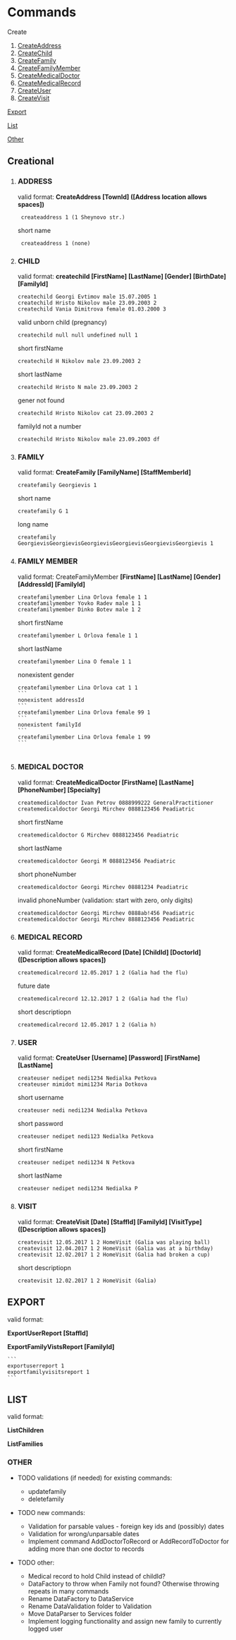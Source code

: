 # Commands #

Create
1. [CreateAddress](#address)
1. [CreateChild](#child)
1. [CreateFamily](#family)
1. [CreateFamilyMember](#family-member)
1. [CreateMedicalDoctor](#medical-doctor)
1. [CreateMedicalRecord](#medical-record)
1. [CreateUser](#user)
1. [CreateVisit](#visit)

[Export](#export)

[List](#list)

[Other](#other)


## Creational ##

1. ### ADDRESS

    valid format: **CreateAddress [TownId] ([Address location allows spaces])**
        
        createaddress 1 (1 Sheynovo str.)
        
    short name
        
        createaddress 1 (none)
        

1. ### CHILD

    valid format: **createchild [FirstName] [LastName] [Gender] [BirthDate] [FamilyId]**

    ```
    createchild Georgi Evtimov male 15.07.2005 1
    createchild Hristo Nikolov male 23.09.2003 2
    createchild Vania Dimitrova female 01.03.2000 3
    ```

    valid unborn child (pregnancy)
    ```
    createchild null null undefined null 1
    ```

    short firstName
    ```
    createchild H Nikolov male 23.09.2003 2
    ```

    short lastName
    ```
    createchild Hristo N male 23.09.2003 2
    ```

    gener not found
    ```
    createchild Hristo Nikolov cat 23.09.2003 2
    ```

    familyId not a number
    ```
    createchild Hristo Nikolov male 23.09.2003 df
    ```

1. ### FAMILY

    valid format: **CreateFamily [FamilyName] [StaffMemberId]**
    ```
    createfamily Georgievis 1
    ```

    short name
    ```
    createfamily G 1
    ```

    long name
    ```
    createfamily GeorgievisGeorgievisGeorgievisGeorgievisGeorgievisGeorgievis 1
    ```

1. ### FAMILY MEMBER

    valid format: CreateFamilyMember **[FirstName] [LastName] [Gender] [AddressId] [FamilyId]**
    ```
    createfamilymember Lina Orlova female 1 1
    createfamilymember Yovko Radev male 1 1
    createfamilymember Dinko Botev male 1 2
    ```
    short firstName
    ```
    createfamilymember L Orlova female 1 1
    ```
    short lastName
    ```
    createfamilymember Lina O female 1 1
    ```
    nonexistent gender
    ````
    createfamilymember Lina Orlova cat 1 1
    ```
    nonexistent addressId
    ```
    createfamilymember Lina Orlova female 99 1
    ```
    nonexistent familyId
    ```
    createfamilymember Lina Orlova female 1 99
    ```


1. ### MEDICAL DOCTOR

    valid format: **CreateMedicalDoctor [FirstName] [LastName] [PhoneNumber] [Specialty]**
    ```
    createmedicaldoctor Ivan Petrov 0888999222 GeneralPractitioner
    createmedicaldoctor Georgi Mirchev 0888123456 Peadiatric
    ```
    
    short firstName
    ```
    createmedicaldoctor G Mirchev 0888123456 Peadiatric
    ```
    
    short lastName
    ```
    createmedicaldoctor Georgi M 0888123456 Peadiatric
    ```
    
    short phoneNumber
    ```
    createmedicaldoctor Georgi Mirchev 08881234 Peadiatric
    ```
    
    invalid phoneNumber (validation: start with zero, only digits)
    ```
    createmedicaldoctor Georgi Mirchev 0888ab!456 Peadiatric
    createmedicaldoctor Georgi Mirchev 8888123456 Peadiatric
    ```

1. ### MEDICAL RECORD
    
    valid format: **CreateMedicalRecord [Date] [ChildId] [DoctorId] ([Description allows spaces])**
    ```
    createmedicalrecord 12.05.2017 1 2 (Galia had the flu)
    ```
    
    future date
    ```
    createmedicalrecord 12.12.2017 1 2 (Galia had the flu)
    ```
    
    short descriptiopn
    ```
    createmedicalrecord 12.05.2017 1 2 (Galia h)
    ```

1. ### USER
    
    valid format: **CreateUser [Username] [Password] [FirstName] [LastName]**
    ```
    createuser nedipet nedi1234 Nedialka Petkova 
    createuser mimidot mimi1234 Maria Dotkova 
    ```

    short username
    ```
    createuser nedi nedi1234 Nedialka Petkova 
    ```

    short password
    ```
    createuser nedipet nedi123 Nedialka Petkova
    ```

    short firstName
    ```
    createuser nedipet nedi1234 N Petkova
    ```

    short lastName
    ```
    createuser nedipet nedi1234 Nedialka P
    ```

1. ### VISIT
    
    valid format: **CreateVisit [Date] [StaffId] [FamilyId] [VisitType] ([Description allows spaces])**
    ```
    createvisit 12.05.2017 1 2 HomeVisit (Galia was playing ball)
    createvisit 12.04.2017 1 2 HomeVisit (Galia was at a birthday)
    createvisit 12.02.2017 1 2 HomeVisit (Galia had broken a cup)
    ```
    
    short descriptiopn
    ```
    createvisit 12.02.2017 1 2 HomeVisit (Galia)
    ````



## EXPORT

valid format: 

**ExportUserReport [StaffId]**

**ExportFamilyVistsReport [FamilyId]**

    ```
    exportuserreport 1
    exportfamilyvisitsreport 1
    ```

## LIST

valid format:

**ListChildren**

**ListFamilies**

### OTHER

- TODO validations (if needed) for existing commands:

    - updatefamily
    - deletefamily

- TODO new commands:

    - Validation for parsable values - foreign key ids and (possibly) dates
    - Validation for wrong/unparsable dates
    - Implement command AddDoctorToRecord or AddRecordToDoctor for adding more than one doctor to records

- TODO other:

    - Medical record to hold Child instead of childId?
    - DataFactory to throw when Family not found? Otherwise throwing repeats in many commands
    - Rename DataFactory to DataService
    - Rename DataValidation folder to Validation
    - Move DataParser to Services folder
    - Implement logging functionality and assign new family to currently logged user